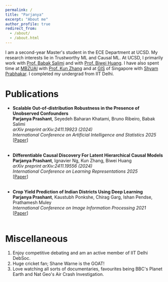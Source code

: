 ```yaml
---
permalink: /
title: "Parjanya"
excerpt: "About me"
author_profile: true
redirect_from: 
  - /about/
  - /about.html
---
```

I am a second-year Master's student in the ECE Department at UCSD. My research interests lie in Trustworthy ML and Causal ML. At UCSD, I primarily work with [Prof. Babak Salimi](https://bsalimi.github.io/) and with [Prof. Biwei Huang](https://biweihuang.com/). I have also spent time at [MBZUAI](https://mbzuai.ac.ae/) with [Prof. Kun Zhang](https://www.andrew.cmu.edu/user/kunz1/) and at [GIS](https://www.a-star.edu.sg/gis) of Singapore with [Shyam Prabhakar](https://prabhakarlab.github.io/). I completed my undergrad from IIT Delhi.

Publications
======

+ **Scalable Out-of-distribution Robustness in the Presence of Unobserved Confounders** <br>
**Parjanya Prashant**, Seyedeh Baharan Khatami, Bruno Ribeiro, Babak Salimi <br>
*arXiv preprint arXiv:2411.19923 (2024)* <br>
*International Conference on Artificial Intelligence and Statistics 2025*<br> 
[[Paper](https://arxiv.org/abs/2411.19923)] <br><br>

+ **Differentiable Causal Discovery For Latent Hierarchical Causal Models** <br>
**Parjanya Prashant**, Ignavier Ng, Kun Zhang, Biwei Huang <br>
*arXiv preprint arXiv:2411.19556 (2024)* <br>
*International Conference on Learning Representations 2025* <br>
[[Paper](https://arxiv.org/abs/2411.19556)] <br><br>

+ **Crop Yield Prediction of Indian Districts Using Deep Learning** <br>
**Parjanya Prashant**, Kaustubh Ponkshe, Chirag Garg, Ishan Pendse, Prathamesh Muley <br>
*International Conference on Image Information Processing 2021* <br>
[[Paper](https://ieeexplore.ieee.org/document/9702573)]<br><br>

Miscellaneous
======
1. Enjoy competitive debating and am an active member of IIT Delhi DebSoc.
2. Huge cricket fan; Shane Warne is the GOAT!
3. Love watching all sorts of documentaries, favourites being BBC's Planet Earth and Nat Geo's Air Crash Investigation.


